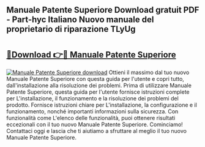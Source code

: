 ## Manuale Patente Superiore Download gratuit PDF - Part-hyc Italiano Nuovo manuale del proprietario di riparazione TLyUg

# <h2><a href="http://dfcubh.blite.top/?on=Manuale+Patente+Superiore">🔗Download 👉🔴 Manuale Patente Superiore</a></h2>

[![Manuale Patente Superiore download](https://i.imgur.com/lujVjoI.png)](http://dfcubh.blite.top/?on=Manuale+Patente+Superiore)
Ottieni il massimo dal tuo nuovo Manuale Patente Superiore con questa guida per l'utente e copri tutto, dall'installazione alla risoluzione dei problemi. Prima di utilizzare Manuale Patente Superiore, questa guida per l'utente fornisce istruzioni complete per L'installazione, il funzionamento e la risoluzione dei problemi del prodotto. Fornisce istruzioni chiare per L'installazione, la configurazione e il funzionamento, nonché importanti informazioni sulla sicurezza. Con funzionalità come L'elenco delle funzionalità, puoi ottenere risultati eccezionali con il tuo nuovo Manuale Patente Superiore. Cominciamo! Contattaci oggi e lascia che ti aiutiamo a sfruttare al meglio il tuo nuovo Manuale Patente Superiore.
